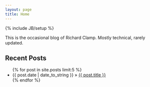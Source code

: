 ```yaml
---
layout: page
title: Home
---
```

{% include JB/setup %}

This is the occasional blog of Richard Clamp.  Mostly technical, rarely updated.

## Recent Posts

<ul class="posts">
  {% for post in site.posts limit:5 %}
    <li><span>{{ post.date | date_to_string }}</span> &raquo; <a href="{{ BASE_PATH }}{{ post.url }}">{{ post.title }}</a></li>
  {% endfor %}
</ul>
